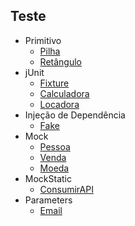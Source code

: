 ## Teste
  * Primitivo
    * [Pilha](https://github.com/RyanCasf/Teste/blob/main/src/main/java/br/com/primitivo/pilha/PilhaTeste.java)
    * [Retângulo](https://github.com/RyanCasf/Teste/blob/main/src/main/java/br/com/primitivo/retangulo/RetanguloTeste.java)
  * jUnit 
    * [Fixture](https://github.com/RyanCasf/Teste/blob/main/src/test/java/br/com/junit/fix/Fixture.java)
    * [Calculadora](https://github.com/RyanCasf/Teste/blob/main/src/test/java/br/com/junit/calculadora/CalculadoraTeste.java)
    * [Locadora](https://github.com/RyanCasf/Teste/blob/main/src/test/java/br/com/junit/locadora/LocacaoServiceTeste.java)
  * Injeção de Dependência
    * [Fake](https://github.com/RyanCasf/Teste/blob/main/src/test/java/br/com/id/pilha/PilhaTeste.java)
  * Mock 
    * [Pessoa](https://github.com/RyanCasf/Teste/blob/main/src/test/java/br/com/mock/pessoa/PessoaTeste.java)
    * [Venda](https://github.com/RyanCasf/Teste/blob/main/src/test/java/br/com/mock/venda/VendaNegocioTeste.java)
    * [Moeda](https://github.com/RyanCasf/Teste/blob/main/src/test/java/br/com/mock/moeda/MoedaNegocioTeste.java)
  * MockStatic
    * [ConsumirAPI](https://github.com/RyanCasf/Teste/blob/main/src/test/java/br/com/mockStatic/ConsumirAPI.java)
  * Parameters
    * [Email](https://github.com/RyanCasf/Teste/blob/main/src/test/java/br/com/parameters/email/EmailTeste.java)